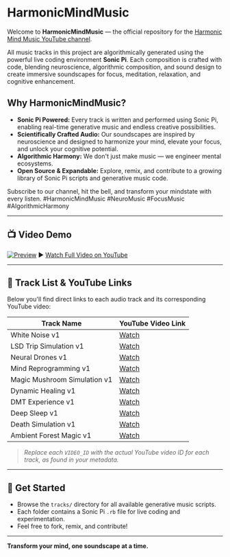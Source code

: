 # HarmonicMindMusic

Welcome to **HarmonicMindMusic** — the official repository for the [Harmonic Mind Music YouTube channel](https://www.youtube.com/@harmonicmindmusic).

All music tracks in this project are algorithmically generated using the powerful live coding environment **Sonic Pi**. Each composition is crafted with code, blending neuroscience, algorithmic composition, and sound design to create immersive soundscapes for focus, meditation, relaxation, and cognitive enhancement.

## Why HarmonicMindMusic?

- **Sonic Pi Powered:** Every track is written and performed using Sonic Pi, enabling real-time generative music and endless creative possibilities.
- **Scientifically Crafted Audio:** Our soundscapes are inspired by neuroscience and designed to harmonize your mind, elevate your focus, and unlock your cognitive potential.
- **Algorithmic Harmony:** We don't just make music — we engineer mental ecosystems.
- **Open Source & Expandable:** Explore, remix, and contribute to a growing library of Sonic Pi scripts and generative music code.

Subscribe to our channel, hit the bell, and transform your mindstate with every listen.
#HarmonicMindMusic #NeuroMusic #FocusMusic #AlgorithmicHarmony

---

## 📺 Video Demo

[![Preview](https://user-images.githubusercontent.com/your-path/thumbnail.png)](https://youtu.be/VIDEO_ID)
▶️ [Watch Full Video on YouTube](https://youtu.be/VIDEO_ID)

---

## 🎵 Track List & YouTube Links

Below you'll find direct links to each audio track and its corresponding YouTube video:

| Track Name                        | YouTube Video Link                |
|------------------------------------|-----------------------------------|
| White Noise v1                     | [Watch](https://youtu.be/VIDEO_ID) |
| LSD Trip Simulation v1             | [Watch](https://youtu.be/VIDEO_ID) |
| Neural Drones v1                   | [Watch](https://youtu.be/VIDEO_ID) |
| Mind Reprogramming v1              | [Watch](https://youtu.be/VIDEO_ID) |
| Magic Mushroom Simulation v1       | [Watch](https://youtu.be/VIDEO_ID) |
| Dynamic Healing v1                 | [Watch](https://youtu.be/VIDEO_ID) |
| DMT Experience v1                  | [Watch](https://youtu.be/VIDEO_ID) |
| Deep Sleep v1                      | [Watch](https://youtu.be/VIDEO_ID) |
| Death Simulation v1                | [Watch](https://youtu.be/VIDEO_ID) |
| Ambient Forest Magic v1            | [Watch](https://youtu.be/VIDEO_ID) |

> _Replace each `VIDEO_ID` with the actual YouTube video ID for each track, as found in your metadata._

---

## 🚀 Get Started

- Browse the `tracks/` directory for all available generative music scripts.
- Each folder contains a Sonic Pi `.rb` file for live coding and experimentation.
- Feel free to fork, remix, and contribute!

---

**Transform your mind, one soundscape at a time.**